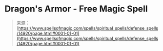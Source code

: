 <!--yml
category: 未分类
date: 2024-06-12 18:54:03
-->

# Dragon's Armor - Free Magic Spell

> 来源：[https://www.spellsofmagic.com/spells/spiritual_spells/defense_spells/14920/page.html#0001-01-01](https://www.spellsofmagic.com/spells/spiritual_spells/defense_spells/14920/page.html#0001-01-01)